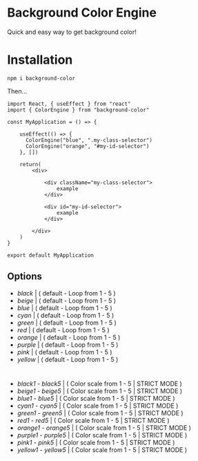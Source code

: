 # Background Color Engine

Quick and easy way to get background color!

# Installation

`npm i background-color`

Then...

```
import React, { useEffect } from "react"
import { ColorEngine } from "background-color"

const MyApplication = () => {
    
    useEffect(() => {
      ColorEngine("blue", ".my-class-selector")
      ColorEngine("orange", "#my-id-selector")
    }, [])
    
    return(
        <div>
        
            <div className="my-class-selector">
                example
            </div>
        
            <div id="my-id-selector">
                example
            </div>
        
        </div>
    )
}

export default MyApplication

```

## Options

* *black* | ( default - Loop from 1 - 5 )
* *beige* | ( default - Loop from 1 - 5 )
* *blue* | ( default - Loop from 1 - 5 )
* *cyan* | ( default - Loop from 1 - 5 )
* *green* | ( default - Loop from 1 - 5 )
* *red* | ( default - Loop from 1 - 5 )
* *orange* | ( default - Loop from 1 - 5 )
* *purple* | ( default - Loop from 1 - 5 )
* *pink* | ( default - Loop from 1 - 5 )
* *yellow* | ( default - Loop from 1 - 5 )
#
* *black1* - *black5* | ( Color scale from 1 - 5 | STRICT MODE )
* *beige1* - *beige5* | ( Color scale from 1 - 5 | STRICT MODE )
* *blue1* - *blue5* | ( Color scale from 1 - 5 | STRICT MODE )
* *cyan1* - *cyan5* | ( Color scale from 1 - 5 | STRICT MODE )
* *green1* - *green5* | ( Color scale from 1 - 5 | STRICT MODE )
* *red1* - *red5* | ( Color scale from 1 - 5 | STRICT MODE )
* *orange1* - *orange5* | ( Color scale from 1 - 5 | STRICT MODE )
* *purple1* - *purple5* | ( Color scale from 1 - 5 | STRICT MODE )
* *pink1* - *pink5* | ( Color scale from 1 - 5 | STRICT MODE )
* *yellow1* - *yellow5* | ( Color scale from 1 - 5 | STRICT MODE )